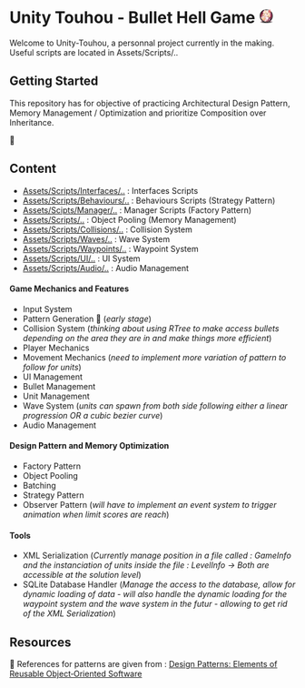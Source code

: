 # Unity Touhou - Bullet Hell Game <img src="/readmeImg.png" width="5%" heright="5%">

Welcome to Unity-Touhou, a personnal project currently in the making.
Useful scripts are located in Assets/Scripts/..

## Getting Started

This repository has for objective of practicing Architectural Design Pattern, Memory Management / Optimization
and prioritize Composition over Inheritance.

👾 

## Content

* [Assets/Scripts/Interfaces/..](https://github.com/guyllaumedemers/Unity-Touhou_BulletHell/tree/master/Assets/Scripts/Interfaces) : Interfaces Scripts
* [Assets/Scripts/Behaviours/..](https://github.com/guyllaumedemers/Unity-Touhou_BulletHell/tree/master/Assets/Scripts/Behaviours) : Behaviours Scripts (Strategy Pattern)
* [Assets/Scipts/Manager/..](https://github.com/guyllaumedemers/Unity-Touhou_BulletHell/tree/master/Assets/Scripts/Manager) : Manager Scripts (Factory Pattern)
* [Assets/Scripts/..](https://github.com/guyllaumedemers/Unity-Touhou_BulletHell/blob/master/Assets/Scripts/ObjectPool.cs) : Object Pooling (Memory Management)
* [Assets/Scripts/Collisions/..](https://github.com/guyllaumedemers/Unity-Touhou_BulletHell/blob/master/Assets/Scripts/Collisions/CollisionSystem.cs) : Collision System
* [Assets/Scripts/Waves/..](https://github.com/guyllaumedemers/Unity-Touhou_BulletHell/blob/master/Assets/Scripts/Waves/WaveSystem.cs) : Wave System
* [Assets/Scripts/Waypoints/..](https://github.com/guyllaumedemers/Unity-Touhou_BulletHell/blob/master/Assets/Scripts/Waypoints/WaypointSystem.cs) : Waypoint System
* [Assets/Scripts/UI/..](https://github.com/guyllaumedemers/Unity-Touhou_BulletHell/tree/master/Assets/Scripts/UI) : UI System
* [Assets/Scripts/Audio/..](https://github.com/guyllaumedemers/Unity-Touhou_BulletHell/tree/master/Assets/Scripts/Audio) : Audio Management

#### Game Mechanics and Features

  * Input System
  * Pattern Generation 👻 (*early stage*)
  * Collision System (*thinking about using RTree to make access bullets depending on the area they are in and make things more efficient*)
  * Player Mechanics
  * Movement Mechanics (*need to  implement more variation of pattern to follow for units*)
  * UI Management
  * Bullet Management
  * Unit Management
  * Wave System (*units can spawn from both side following either a linear progression OR a cubic bezier curve*)
  * Audio Management

#### Design Pattern and Memory Optimization

  * Factory Pattern
  * Object Pooling
  * Batching
  * Strategy Pattern
  * Observer Pattern (*will have to implement an event system to trigger animation when limit scores are reach*)

#### Tools
  * XML Serialization (*Currently manage position in a file called : GameInfo and the instanciation of units inside the file : LevelInfo -> Both are accessible at the solution level*)
  * SQLite Database Handler (*Manage the access to the database, allow for dynamic loading of data - will also handle the dynamic loading for the waypoint system and the wave system in the futur - allowing to get rid of the XML Serialization*)

## Resources

💬 References for patterns are given from : [Design Patterns: Elements of Reusable Object‑Oriented Software](https://www.amazon.ca/-/fr/Gamma-Erich-ebook/dp/B000SEIBB8)
